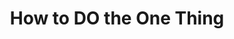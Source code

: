 ---
    layout: boilerplate/blog_post_base.njk
    title: "How to DO the One Thing"
    tags: blogPost
---
